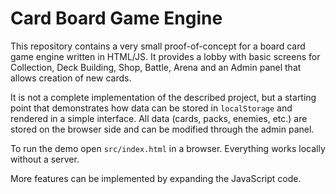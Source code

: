 # Card Board Game Engine

This repository contains a very small proof-of-concept for a board card game engine written in HTML/JS. It provides a lobby with basic screens for Collection, Deck Building, Shop, Battle, Arena and an Admin panel that allows creation of new cards.

It is not a complete implementation of the described project, but a starting point that demonstrates how data can be stored in `localStorage` and rendered in a simple interface. All data (cards, packs, enemies, etc.) are stored on the browser side and can be modified through the admin panel.

To run the demo open `src/index.html` in a browser. Everything works locally without a server.

More features can be implemented by expanding the JavaScript code.
